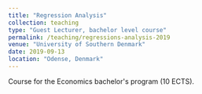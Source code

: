 ```yaml
---
title: "Regression Analysis"
collection: teaching
type: "Guest Lecturer, bachelor level course"
permalink: /teaching/regressions-analysis-2019
venue: "University of Southern Denmark"
date: 2019-09-13
location: "Odense, Denmark"
---
```


Course for the Economics bachelor's program (10 ECTS).